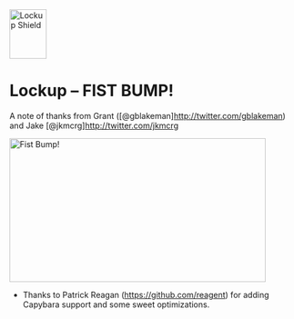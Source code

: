 <img src="http://lockupgem.com/github_host/lockup_mark.png" width="65" height="87" alt="Lockup Shield" />

# Lockup – FIST BUMP!

A note of thanks from Grant ([@gblakeman]http://twitter.com/gblakeman) and Jake [@jkmcrg]http://twitter.com/jkmcrg

<img src="http://lockupgem.com/github_host/adventure_time_fist_bump.gif" width="450" height="253" alt="Fist Bump!" />

* Thanks to Patrick Reagan (https://github.com/reagent) for adding Capybara support and some sweet optimizations.